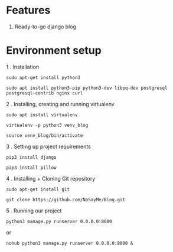 Features
========
1. Ready-to-go django blog


Environment setup
=================
1 . Installation
 ```
sudo apt-get install python3

sudo apt install python3-pip python3-dev libpq-dev postgresql postgresql-contrib nginx curl
```
2 . Installing, creating and running virtualenv
 ```
sudo apt install virtualenv

virtualenv -p python3 venv_blog

source venv_blog/bin/activate
```
3 . Setting up project requirements
 ```
pip3 install django

pip3 install pillow
```
4 . Installing + Cloning Git repository
 ```
sudo apt-get install git

git clone https://github.com/NoSayMe/Blog.git
```
5 . Running our project
 ```
python3 manage.py runserver 0.0.0.0:8000
```
or
 ```
nohub python3 manage.py runserver 0.0.0.0:8000 &
```
